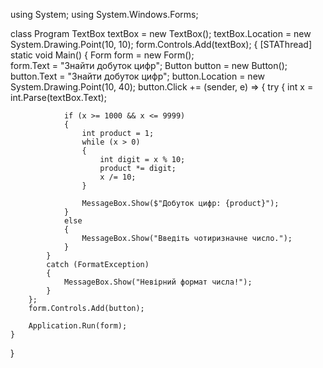 using System;
using System.Windows.Forms;                                                            

class Program                TextBox textBox = new TextBox();
                             textBox.Location = new System.Drawing.Point(10, 10);
                             form.Controls.Add(textBox);
{
    [STAThread]
    static void Main()
    {
        Form form = new Form();                 
        form.Text = "Знайти добуток цифр";
        Button button = new Button();
        button.Text = "Знайти добуток цифр";
        button.Location = new System.Drawing.Point(10, 40);
        button.Click += (sender, e) =>
        {             try
            {
                int x = int.Parse(textBox.Text);

                if (x >= 1000 && x <= 9999)
                {
                    int product = 1;
                    while (x > 0)
                    {
                        int digit = x % 10;
                        product *= digit;
                        x /= 10;
                    }

                    MessageBox.Show($"Добуток цифр: {product}");
                }
                else
                {
                    MessageBox.Show("Введіть чотиризначне число.");
                }
            }
            catch (FormatException)
            {
                MessageBox.Show("Невірний формат числа!");
            }
        };
        form.Controls.Add(button);

        Application.Run(form);
    }
}
